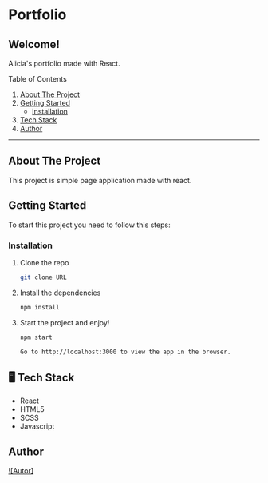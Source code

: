 # Portfolio

## Welcome!

Alicia's portfolio made with React.

<summary>Table of Contents</summary>
  <ol>
    <li>
      <a href="#about-the-project">About The Project</a>
    </li>
    <li>
      <a href="#getting-started">Getting Started</a>
      <ul>
        <li><a href="#installation">Installation</a></li>
      </ul>
    </li>
    <li>
      <a href="#tech-stack">Tech Stack</a>
    </li>
    <li><a href="#author">Author</a></li>
  </ol>
</details>

---

## About The Project

This project is simple page application made with react.

## Getting Started

To start this project you need to follow this steps:

### Installation

1. Clone the repo
   ```sh
   git clone URL
   ```
2. Install the dependencies
   ```sh
   npm install
   ```
3. Start the project and enjoy!

   ```sh
   npm start

   Go to http://localhost:3000 to view the app in the browser.
   ```

## 🖥️ Tech Stack

- React
- HTML5
- SCSS
- Javascript

## Author

[![Autor]](https://github.com/aliciaggz)
